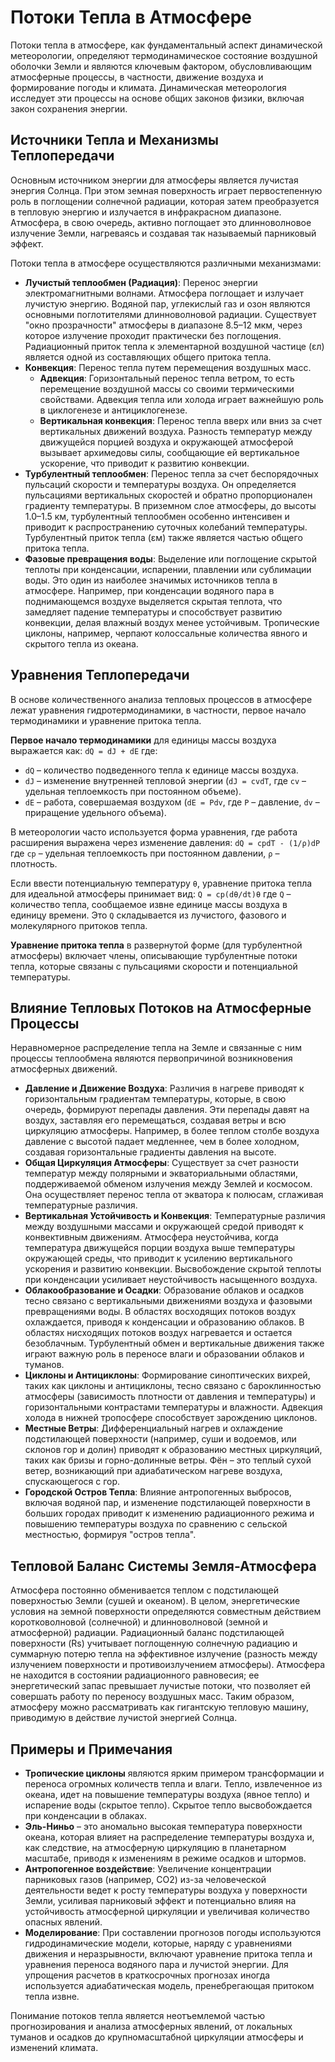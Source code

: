 # Потоки Тепла в Атмосфере

Потоки тепла в атмосфере, как фундаментальный аспект динамической метеорологии, определяют термодинамическое состояние воздушной оболочки Земли и являются ключевым фактором, обусловливающим атмосферные процессы, в частности, движение воздуха и формирование погоды и климата. Динамическая метеорология исследует эти процессы на основе общих законов физики, включая закон сохранения энергии.

## Источники Тепла и Механизмы Теплопередачи

Основным источником энергии для атмосферы является лучистая энергия Солнца. При этом земная поверхность играет первостепенную роль в поглощении солнечной радиации, которая затем преобразуется в тепловую энергию и излучается в инфракрасном диапазоне. Атмосфера, в свою очередь, активно поглощает это длинноволновое излучение Земли, нагреваясь и создавая так называемый парниковый эффект.

Потоки тепла в атмосфере осуществляются различными механизмами:

* **Лучистый теплообмен (Радиация)**: Перенос энергии электромагнитными волнами. Атмосфера поглощает и излучает лучистую энергию. Водяной пар, углекислый газ и озон являются основными поглотителями длинноволновой радиации. Существует "окно прозрачности" атмосферы в диапазоне 8.5–12 мкм, через которое излучение проходит практически без поглощения. Радиационный приток тепла к элементарной воздушной частице (εл) является одной из составляющих общего притока тепла.
* **Конвекция**: Перенос тепла путем перемещения воздушных масс.
  * **Адвекция**: Горизонтальный перенос тепла ветром, то есть перемещение воздушной массы со своими термическими свойствами. Адвекция тепла или холода играет важнейшую роль в циклогенезе и антициклогенезе.
  * **Вертикальная конвекция**: Перенос тепла вверх или вниз за счет вертикальных движений воздуха. Разность температур между движущейся порцией воздуха и окружающей атмосферой вызывает архимедовы силы, сообщающие ей вертикальное ускорение, что приводит к развитию конвекции.
* **Турбулентный теплообмен**: Перенос тепла за счет беспорядочных пульсаций скорости и температуры воздуха. Он определяется пульсациями вертикальных скоростей и обратно пропорционален градиенту температуры. В приземном слое атмосферы, до высоты 1.0–1.5 км, турбулентный теплообмен особенно интенсивен и приводит к распространению суточных колебаний температуры. Турбулентный приток тепла (εм) также является частью общего притока тепла.
* **Фазовые превращения воды**: Выделение или поглощение скрытой теплоты при конденсации, испарении, плавлении или сублимации воды. Это один из наиболее значимых источников тепла в атмосфере. Например, при конденсации водяного пара в поднимающемся воздухе выделяется скрытая теплота, что замедляет падение температуры и способствует развитию конвекции, делая влажный воздух менее устойчивым. Тропические циклоны, например, черпают колоссальные количества явного и скрытого тепла из океана.

## Уравнения Теплопередачи

В основе количественного анализа тепловых процессов в атмосфере лежат уравнения гидротермодинамики, в частности, первое начало термодинамики и уравнение притока тепла.

**Первое начало термодинамики** для единицы массы воздуха выражается как:
`dQ = dJ + dE`
где:

* `dQ` – количество подведенного тепла к единице массы воздуха.
* `dJ` – изменение внутренней тепловой энергии (`dJ = cvdT`, где `cv` – удельная теплоемкость при постоянном объеме).
* `dE` – работа, совершаемая воздухом (`dE = Pdv`, где `P` – давление, `dv` – приращение удельного объема).

В метеорологии часто используется форма уравнения, где работа расширения выражена через изменение давления:
`dQ = cpdT - (1/ρ)dP`
где `cp` – удельная теплоемкость при постоянном давлении, `ρ` – плотность.

Если ввести потенциальную температуру `θ`, уравнение притока тепла для идеальной атмосферы принимает вид:
`Q = cp(dθ/dt)θ`
где `Q` – количество тепла, сообщаемое извне единице массы воздуха в единицу времени. Это `Q` складывается из лучистого, фазового и молекулярного притоков тепла.

**Уравнение притока тепла** в развернутой форме (для турбулентной атмосферы) включает члены, описывающие турбулентные потоки тепла, которые связаны с пульсациями скорости и потенциальной температуры.

## Влияние Тепловых Потоков на Атмосферные Процессы

Неравномерное распределение тепла на Земле и связанные с ним процессы теплообмена являются первопричиной возникновения атмосферных движений.

* **Давление и Движение Воздуха**: Различия в нагреве приводят к горизонтальным градиентам температуры, которые, в свою очередь, формируют перепады давления. Эти перепады давят на воздух, заставляя его перемещаться, создавая ветры и всю циркуляцию атмосферы. Например, в более теплом столбе воздуха давление с высотой падает медленнее, чем в более холодном, создавая горизонтальные градиенты давления на высоте.
* **Общая Циркуляция Атмосферы**: Существует за счет разности температур между полярными и экваториальными областями, поддерживаемой обменом излучения между Землей и космосом. Она осуществляет перенос тепла от экватора к полюсам, сглаживая температурные различия.
* **Вертикальная Устойчивость и Конвекция**: Температурные различия между воздушными массами и окружающей средой приводят к конвективным движениям. Атмосфера неустойчива, когда температура движущейся порции воздуха выше температуры окружающей среды, что приводит к усилению вертикального ускорения и развитию конвекции. Высвобождение скрытой теплоты при конденсации усиливает неустойчивость насыщенного воздуха.
* **Облакообразование и Осадки**: Образование облаков и осадков тесно связано с вертикальными движениями воздуха и фазовыми превращениями воды. В областях восходящих потоков воздух охлаждается, приводя к конденсации и образованию облаков. В областях нисходящих потоков воздух нагревается и остается безоблачным. Турбулентный обмен и вертикальные движения также играют важную роль в переносе влаги и образовании облаков и туманов.
* **Циклоны и Антициклоны**: Формирование синоптических вихрей, таких как циклоны и антициклоны, тесно связано с бароклинностью атмосферы (зависимость плотности от давления и температуры) и горизонтальными контрастами температуры и влажности. Адвекция холода в нижней тропосфере способствует зарождению циклонов.
* **Местные Ветры**: Дифференциальный нагрев и охлаждение подстилающей поверхности (например, суши и водоемов, или склонов гор и долин) приводят к образованию местных циркуляций, таких как бризы и горно-долинные ветры. Фён – это теплый сухой ветер, возникающий при адиабатическом нагреве воздуха, спускающегося с гор.
* **Городской Остров Тепла**: Влияние антропогенных выбросов, включая водяной пар, и изменение подстилающей поверхности в больших городах приводит к изменению радиационного режима и повышению температуры воздуха по сравнению с сельской местностью, формируя "остров тепла".

## Тепловой Баланс Системы Земля-Атмосфера

Атмосфера постоянно обменивается теплом с подстилающей поверхностью Земли (сушей и океаном). В целом, энергетические условия на земной поверхности определяются совместным действием коротковолновой (солнечной) и длинноволновой (земной и атмосферной) радиации. Радиационный баланс подстилающей поверхности (Rs) учитывает поглощенную солнечную радиацию и суммарную потерю тепла на эффективное излучение (разность между излучением поверхности и противоизлучением атмосферы). Атмосфера не находится в состоянии радиационного равновесия; ее энергетический запас превышает лучистые потоки, что позволяет ей совершать работу по переносу воздушных масс. Таким образом, атмосферу можно рассматривать как гигантскую тепловую машину, приводимую в действие лучистой энергией Солнца.

## Примеры и Примечания

* **Тропические циклоны** являются ярким примером трансформации и переноса огромных количеств тепла и влаги. Тепло, извлеченное из океана, идет на повышение температуры воздуха (явное тепло) и испарение воды (скрытое тепло). Скрытое тепло высвобождается при конденсации в облаках.
* **Эль-Ниньо** – это аномально высокая температура поверхности океана, которая влияет на распределение температуры воздуха и, как следствие, на атмосферную циркуляцию в планетарном масштабе, приводя к изменениям в режиме осадков и штормов.
* **Антропогенное воздействие**: Увеличение концентрации парниковых газов (например, CO2) из-за человеческой деятельности ведет к росту температуры воздуха у поверхности Земли, усиливая парниковый эффект и потенциально влияя на устойчивость атмосферной циркуляции и увеличивая количество опасных явлений.
* **Моделирование**: При составлении прогнозов погоды используются гидродинамические модели, которые, наряду с уравнениями движения и неразрывности, включают уравнение притока тепла и уравнения переноса водяного пара и лучистой энергии. Для упрощения расчетов в краткосрочных прогнозах иногда используется адиабатическая модель, пренебрегающая притоком тепла извне.

Понимание потоков тепла является неотъемлемой частью прогнозирования и анализа атмосферных явлений, от локальных туманов и осадков до крупномасштабной циркуляции атмосферы и изменений климата.
